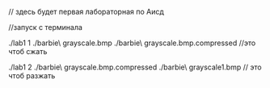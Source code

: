 // здесь будет первая лабораторная по Аисд

//запуск с терминала


./lab1 1 ./barbie\ grayscale.bmp ./barbie\ grayscale.bmp.compressed
//это чтоб сжать 

./lab1 2 ./barbie\ grayscale.bmp.compressed ./barbie\ grayscale1.bmp 
// это чтоб разжать